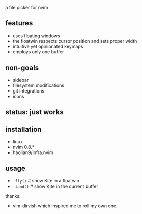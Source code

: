 a file picker for nvim

## features
* uses floating windows
* the floatwin respects cursor position and sets proper width
* intuitive yet opinionated keymaps
* employs only one buffer

## non-goals
* sidebar
* filesystem modifications
* git integrations
* icons

## status: just works

## installation
* linux
* nvim 0.8.*
* haolian9/infra.nvim

## usage
* `.fly()` # show Kite in a floatwin
* `.land()` # show Kite in the current buffer

thanks:
* vim-dirvish which inspired me to roll my own one.
